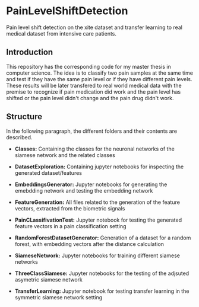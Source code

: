 # PainLevelShiftDetection
Pain level shift detection on the xite dataset and transfer learning to real medical dataset from intensive care patients.

## Introduction
This repository has the corresponding code for my master thesis in computer science. The idea is to classify two pain samples at the same time and test if they have the same pain level or if they have different pain levels. These results will be later transfered to real world medical data with the premise to recognize if pain medication did work and the pain level has shifted or the pain level didn't change and the pain drug didn't work.

## Structure
In the following paragraph, the different folders and their contents are described.

- **Classes:** Containing the classes for the neuronal networks of the siamese network and the related classes

- **DatasetExploration:** Containing jupyter notebooks for inspecting the generated dataset/features

- **EmbeddingsGenerator:** Jupyter notebooks for generating the emebdding network and testing the embedding network

- **FeatureGeneration:** All files related to the generation of the feature vectors, extracted from the biometric signals

- **PainCLassifivationTest:** Jupyter notebook for testing the generated feature vectors in a pain classification setting

- **RandomForestDatasetGenerator:** Generation of a dataset for a random forest, with embedding vectors after the distance calculation

- **SiameseNetwork:** Jupyter notebooks for training different siamese networks

- **ThreeClassSiamese:** Jupyter notebooks for the testing of the adjsuted asymetric siamese network

- **TransferLearning:** Jupyter notebook for testing transfer learning in the symmetric siamese network setting